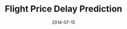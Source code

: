 ---
layout: default
modal-id: 3
title: "Flight Price Delay Prediction"
date: 2014-07-15
img: plane.png
alt: "Flight Price Delay Prediction"
project-date: "April 2014"
category: "End-to-End Machine Learning"
full_content: |

    <div style="text-align: center;">
        <img src="img/Python-logo-notext.svg" width="7%" alt="python">
        <!-- ------------------------------------- -->
        <img src="https://user-images.githubusercontent.com/1393562/190876627-da2d09cb-5ca0-4480-8eb8-830bdc0ddf64.svg" width="7%" alt="Plus Sign">
        <!-- ------------------------------------- -->
        <img src="img/Jupyter_logo.png" width="7%" alt="jupyter notebook">
        <!-- ------------------------------------- -->
        <img src="https://user-images.githubusercontent.com/1393562/190876627-da2d09cb-5ca0-4480-8eb8-830bdc0ddf64.svg" width="7%" alt="Plus Sign">
        <!-- ------------------------------------- -->
        <img src="img/GitHub_Invertocat_Logo.png" width="7%" alt="github">
        <!-- ------------------------------------- -->
        <img src="https://user-images.githubusercontent.com/1393562/190876627-da2d09cb-5ca0-4480-8eb8-830bdc0ddf64.svg" width="7%" alt="Plus Sign">
        <!-- ------------------------------------- -->
        <img src="img/Databricks_Logo.png" width="15%" alt="databrick">
        <!-- ------------------------------------- -->
        <img src="https://user-images.githubusercontent.com/1393562/190876627-da2d09cb-5ca0-4480-8eb8-830bdc0ddf64.svg" width="7%" alt="Plus Sign">
        <!-- ------------------------------------- -->
        <img src="img/SQL database.png" width="15%" alt="SQL database">
        <!-- ------------------------------------- -->
        <img src="https://user-images.githubusercontent.com/1393562/190876627-da2d09cb-5ca0-4480-8eb8-830bdc0ddf64.svg" width="7%" alt="Plus Sign">
        <!-- ------------------------------------- -->
        <img src="img/pysparks.jpeg" width="15%" alt="pyspark">
        <!-- ------------------------------------- -->
        <img src="https://user-images.githubusercontent.com/1393562/190876627-da2d09cb-5ca0-4480-8eb8-830bdc0ddf64.svg" width="7%" alt="Plus Sign">
        <!-- ------------------------------------- -->
        <img src="img/MLflow-logo-final-black.png" width="15%" alt="MLFlow">
        <!-- ------------------------------------- -->
        
    <div style="text-align: left;">
        <h6 class="section-title">Project Summary:</h6>
        <p>
        Flight delays pose a significant challenge within the airline industry, affecting both passengers' travel experiences and airlines' operational efficiency. As representatives of United Airlines, we recognize that mitigating flight delays is not only crucial for ensuring a smooth journey for our customers but also for maintaining our reputation and optimizing resources. According to data from the Bureau of Transportation Statistics (BTS), approximately 22.09% of United flights experienced delays in 2023. These delays can lead to financial losses, customer dissatisfaction, and operational disruptions, making it imperative for us to take proactive steps to address this issue.
        
        This project focused on reducing United Airlines flight delays by analyzing flight and weather data. Using datasets from the U.S. Department of Transportation and the National Oceanic and Atmospheric Administration (NOAA), the team processed over 12 million records. The main objective was to engineer features and select the optimal model to predict flight delays effectively.</p>
    </div>

    <div style="text-align: left;">
        <h6 class="section-title">Data Summary:</h6>
        <ol>
            <li>Data Size
                <ul>
                    <li>3 months: 1,401,363 rows</li>
                    <li>12 months: 5,811,854 rows</li>
                    <li> 60 months: 12, 926, 912 rows</li>
                </ul>
            </li>
            <li>29 Features
                <ul>
                    <li>6 numeric features</li>
                    <li>6 categorical features</li>
                    <li>7 features from PCA (from 17 numerical features)</li>
                </ul>
            </li>
        </ol>
    </div>

    <div style="text-align: left;">
        <h6 class="section-title">Model Pipeline:</h6>
        <p>The model pipeline consisted of several stages: data preprocessing, feature engineering, model selection, and hyperparameter tuning. Logistic regression, Random Forests, and Gradient Boosting Machines were considered, with the final pipeline optimized for performance and scalability using the entire dataset. The pipeline diagram below outline the entire process mentioned above in further details.</p>
    </div>

    <div style="text-align: center;">
        <img src="img\Projects\Flight Price Delay Prediction\model_pipeline.png" alt="model pipeline diagram" style="max-width: 100%; height: auto;">
    </div>

    <div style="text-align: center;">
    <em>Figure 1: Pipeline digram outlinig the data ingestion, preprocessing, modeling and model evaluation.</em>

    <div style="text-align: left;">
        <h6 class="section-title">Statistical Techniques:</h6>
        <p>Feature engineering techniques, including one-hot encoding and scaling, were applied to ensure model robustness. Various statistical methods, such as time series k-fold cross-validation, bootstrapping, and Principal Component Analysis (PCA), were used to improve model training efficiency and accuracy. Sampling methods, including downsampling and upsampling, were applied to balance the imbalanced dataset.</br>

        Due to the time-dependent nature of the dataset, the training, validation, and testing sets were split in a time series manner. We trained the model on the first three years of data to capture daily, weekly, monthly, and yearly trends. The model was then cross-validated on the fourth year's data, while the fifth year's data was used to evaluate the model's performance.
        </p>
    </div>

    <div style="text-align: left;">
        <h6 class="section-title">Model Performance Evaluation:</h6>

        <p>
        The top four models were Logistic Regression, Random Forest, XGBoost, and Multilayer Perceptron. In Figure 3, the performance of each model is measured by the F1 score.

        The evaluation tables in figure 2 below compared the performance of XGBoost and a Multilayer Perceptron (MLP) model on a 60-month dataset. Both models were trained on the first three years, validated on the fourth, and tested on the fifth year. XGBoost was chosen as the best-performing model due to its higher F1 score and faster runtime compared to MLP.

        XGBoost's initial F1 score plateaued at 75.6%, but after tuning the scale_pos_weight hyperparameter to handle imbalanced data, it improved to 78.3%. Using time series cross-validation, the model's F1 score decreased to 73.3%, but on the held-out test set, it performed satisfactorily with an F1 score of 77.2%.</p>
    </div>

    <div style="text-align: center;">
        <img src="img\Projects\Flight Price Delay Prediction\Xgboost_multipercept_table.png" alt="box-cox-transformation" style="max-width: 100%; height: auto;">
    </div>

    <div style="text-align: center;">
    <em>Figure 2: Model Performance Comparison for XGBoost and Multilayer Perceptron (MLP).</em>

    <div style="text-align: center;">
        <img src="img\Projects\Flight Price Delay Prediction\model_perfomance.png" alt="box-cox-transformation" style="max-width: 100%; height: auto;">
    </div>

    <div style="text-align: center;">
    <em>Figure 3: Models performance evaluation.</em>

    <div style="text-align: left;">
        <h6 class="section-title">Achievements:</h6>
        <p>This project successfully demonstrates the effective use of advanced machine learning techniques, particularly with XGBoost and Multilayer Perceptron (MLP) models, to predict outcomes based on a 60-month dataset. Through careful application of feature engineering, hyperparameter tuning, and sampling methods, the XGBoost model emerged as the superior model due to its higher F1 score and faster runtime.</p>
        <ul>
            <li><strong>Improved Model Performance:</strong> XGBoost achieved an F1 score of 78.3% after hyperparameter tuning, with its final test set F1 score of 77.2% proving its robustness.</li>
            <li><strong>Handling Imbalanced Data:</strong> By introducing the <code>scale_pos_weight</code> hyperparameter, the model efficiently addressed class imbalances, improving classification accuracy.</li>
            <li><strong>Efficient Runtime:</strong> XGBoost demonstrated faster runtimes compared to the MLP model, with 12-18 minutes per run, significantly improving the workflow's efficiency.</li>
            <li><strong>Time Series Cross-Validation:</strong> Despite an initial drop in F1 score during time series cross-validation, the model's satisfactory performance on the held-out test set reinforces its generalization capability.</li>
        </ul>
        <p>Overall, this project showcases the successful implementation of machine learning techniques to handle large, time-dependent datasets, and the effectiveness of XGBoost in achieving high model performance, making it a strong candidate for future predictive modeling tasks.</p>

    </div>

---